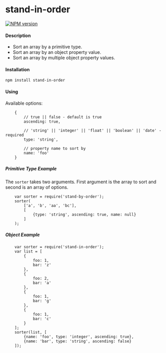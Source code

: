 stand-in-order
==============

[![NPM version](https://badge.fury.io/js/stand-in-order.svg)](http://badge.fury.io/js/stand-in-order)

#### Description

* Sort an array by a primitive type.
* Sort an array by an object property value.
* Sort an array by multiple object property values.


#### Installation

```npm install stand-in-order```

#### Using

Available options:

```
    {
        // true || false - default is true
        ascending: true, 
        
        // 'string' || 'integer' || 'float' || 'boolean' || 'date' - required
        type: 'string',       
        
        // property name to sort by
        name: 'foo'       
    }
```

##### Primitive Type Example

The ```sorter``` takes two arguments.  First argument is the array to sort and second is an array of options.
```
    var sorter = require('stand-by-order');
    sorter(
        ['a', 'b', 'aa', 'bc'],
        [
            {type: 'string', ascending: true, name: null}
        ]
    );
```

##### Object Example

```
    var sorter = require('stand-in-order');
    var list = [
        {
            foo: 1,
            bar: 'z'
        },
        {
            foo: 2,
            bar: 'a'
        },
        {
            foo: 1,
            bar: 'g'
        },
        {
            foo: 1,
            bar: 'c'
        }
    ];
    sorter(list, [
        {name: 'foo', type: 'integer', ascending: true},
        {name: 'bar', type: 'string', ascending: false}
    ]);
```
